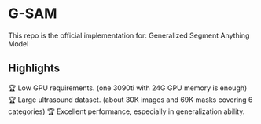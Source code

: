 # G-SAM
This repo is the official implementation for: Generalized Segment Anything Model

## Highlights
🏆 Low GPU requirements. (one 3090ti with 24G GPU memory is enough) 
🏆 Large ultrasound dataset. (about 30K images and 69K masks covering 6 categories) 
🏆 Excellent performance, especially in generalization ability.
